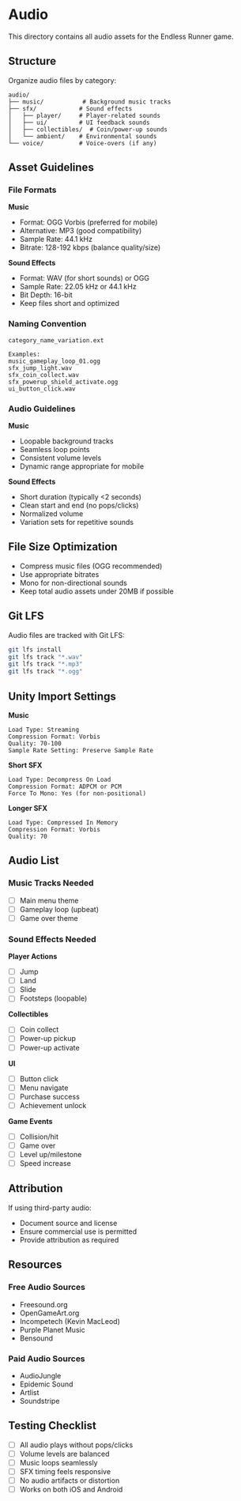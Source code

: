 # Audio

This directory contains all audio assets for the Endless Runner game.

## Structure

Organize audio files by category:

```
audio/
├── music/           # Background music tracks
├── sfx/            # Sound effects
│   ├── player/     # Player-related sounds
│   ├── ui/         # UI feedback sounds
│   ├── collectibles/  # Coin/power-up sounds
│   └── ambient/    # Environmental sounds
└── voice/          # Voice-overs (if any)
```

## Asset Guidelines

### File Formats

**Music**
- Format: OGG Vorbis (preferred for mobile)
- Alternative: MP3 (good compatibility)
- Sample Rate: 44.1 kHz
- Bitrate: 128-192 kbps (balance quality/size)

**Sound Effects**
- Format: WAV (for short sounds) or OGG
- Sample Rate: 22.05 kHz or 44.1 kHz
- Bit Depth: 16-bit
- Keep files short and optimized

### Naming Convention

```
category_name_variation.ext

Examples:
music_gameplay_loop_01.ogg
sfx_jump_light.wav
sfx_coin_collect.wav
sfx_powerup_shield_activate.ogg
ui_button_click.wav
```

### Audio Guidelines

**Music**
- Loopable background tracks
- Seamless loop points
- Consistent volume levels
- Dynamic range appropriate for mobile

**Sound Effects**
- Short duration (typically <2 seconds)
- Clean start and end (no pops/clicks)
- Normalized volume
- Variation sets for repetitive sounds

## File Size Optimization

- Compress music files (OGG recommended)
- Use appropriate bitrates
- Mono for non-directional sounds
- Keep total audio assets under 20MB if possible

## Git LFS

Audio files are tracked with Git LFS:

```bash
git lfs install
git lfs track "*.wav"
git lfs track "*.mp3"
git lfs track "*.ogg"
```

## Unity Import Settings

**Music**
```
Load Type: Streaming
Compression Format: Vorbis
Quality: 70-100
Sample Rate Setting: Preserve Sample Rate
```

**Short SFX**
```
Load Type: Decompress On Load
Compression Format: ADPCM or PCM
Force To Mono: Yes (for non-positional)
```

**Longer SFX**
```
Load Type: Compressed In Memory
Compression Format: Vorbis
Quality: 70
```

## Audio List

### Music Tracks Needed
- [ ] Main menu theme
- [ ] Gameplay loop (upbeat)
- [ ] Game over theme

### Sound Effects Needed

**Player Actions**
- [ ] Jump
- [ ] Land
- [ ] Slide
- [ ] Footsteps (loopable)

**Collectibles**
- [ ] Coin collect
- [ ] Power-up pickup
- [ ] Power-up activate

**UI**
- [ ] Button click
- [ ] Menu navigate
- [ ] Purchase success
- [ ] Achievement unlock

**Game Events**
- [ ] Collision/hit
- [ ] Game over
- [ ] Level up/milestone
- [ ] Speed increase

## Attribution

If using third-party audio:
- Document source and license
- Ensure commercial use is permitted
- Provide attribution as required

## Resources

### Free Audio Sources
- Freesound.org
- OpenGameArt.org
- Incompetech (Kevin MacLeod)
- Purple Planet Music
- Bensound

### Paid Audio Sources
- AudioJungle
- Epidemic Sound
- Artlist
- Soundstripe

## Testing Checklist

- [ ] All audio plays without pops/clicks
- [ ] Volume levels are balanced
- [ ] Music loops seamlessly
- [ ] SFX timing feels responsive
- [ ] No audio artifacts or distortion
- [ ] Works on both iOS and Android
